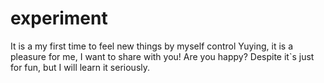 # experiment
It is a my first time to feel new things by myself control
Yuying, it is a pleasure for me, I want to share with you! Are you happy?
Despite it`s just for fun, but I will learn it seriously.
